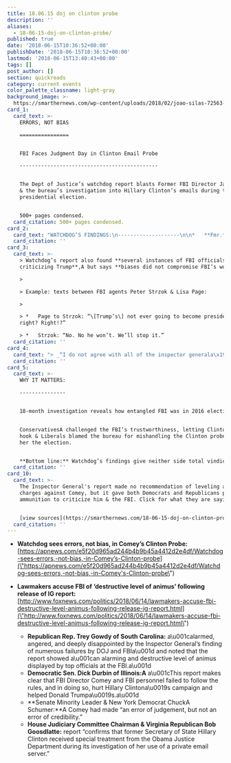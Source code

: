 ```yaml
---
title: 18.06.15 doj on clinton probe
description: ''
aliases:
  - 18-06-15-doj-on-clinton-probe/
published: true
date: '2018-06-15T10:36:52+00:00'
publishDate: '2018-06-15T10:36:52+00:00'
lastmod: '2018-06-15T13:40:43+00:00'
tags: []
post_author: []
section: quickreads
category: current events
color_palette_classname: light-gray
background_image: >-
  https://smarthernews.com/wp-content/uploads/2018/02/joao-silas-72563-unsplash-360x360.jpg
card_1:
  card_text: >-
    ERRORS, NOT BIAS

    ================


    FBI Faces Judgment Day in Clinton Email Probe

    ---------------------------------------------


    The Dept of Justice’s watchdog report blasts Former FBI Director James Comey
    & the bureau’s investigation into Hillary Clinton’s emails during the 2016
    presidential election.


    500+ pages condensed.
  card_citation: 500+ pages condensed.
card_2:
  card_text: "WATCHDOG’S FINDINGS:\n--------------------\n\n*   **Fmr.** **FBI Dir. James Comey was found a\x1Cinsubordinate”** in holding a 2016 news conf. announcing FBI would not recommend criminal charges in Clinton investigation.\n*   Criticized Comeya\x19s decision to notify Congress FBI was reopening Clinton email probe 9 days before election.\n*   Comey’s actions **“negatively impacted the perception of FBI.”**"
  card_citation: ''
card_3:
  card_text: >-
    > Watchdog’s report also found **several instances of FBI officials
    criticizing Trump**,A but says **biases did not compromise FBI’s work**.

    > 

    > Example: texts between FBI agents Peter Strzok & Lisa Page:

    > 

    > *   Page to Strzok: “\[Trump’s\] not ever going to become president,
    right? Right!?”

    > *   Strzok: “No. No he won’t. We’ll stop it.”
  card_citation: ''
card_4:
  card_text: "> _“I do not agree with all of the inspector generala\x19s conclusions, but I respect the work of his office and salute its professionalism.”_  \n> Fmr. FBI Dir. James Comey\n> \n> _“(Report) reaffirmed the president’s suspicions about Comey’s conduct and the political bias among some of the members of the FBI.”A_  \n> Press Secretary Sarah Sanders\n> \n> _“But my emails.”_  \n> Hillary Clinton tweet"
  card_citation: ''
card_5:
  card_text: >-
    WHY IT MATTERS:

    ---------------


    18-month investigation reveals how entangled FBI was in 2016 election.


    ConservativesA challenged the FBI’s trustworthiness, letting Clinton off the
    hook & Liberals blamed the bureau for mishandling the Clinton probe, costing
    her the election.


    **Bottom line:** Watchdog’s findings give neither side total vindication.
  card_citation: ''
card_10:
  card_text: >-
    The Inspector General's report made no recommendation of leveling any
    charges against Comey, but it gave both Democrats and Republicans plenty of
    ammunition to criticize him & the FBI. Click for what they are saying.


    [view sources](https://smarthernews.com/18-06-15-doj-on-clinton-probe/)
  card_citation: ''
---
```

*   **Watchdog sees errors, not bias, in Comey’s Clinton Probe:**  
    [https://apnews.com/e5f20d965ad244b4b9b45a4412d2e4df/Watchdog-sees-errors,-not-bias,-in-Comey’s-Clinton-probe](\"https://apnews.com/e5f20d965ad244b4b9b45a4412d2e4df/Watchdog-sees-errors,-not-bias,-in-Comey's-Clinton-probe\")
*   **Lawmakers accuse FBI of ‘destructive level of animus’ following release of IG report:**  
    [http://www.foxnews.com/politics/2018/06/14/lawmakers-accuse-fbi-destructive-level-animus-following-release-ig-report.html](\"http://www.foxnews.com/politics/2018/06/14/lawmakers-accuse-fbi-destructive-level-animus-following-release-ig-report.html\")
    
    *   **Republican Rep. Trey Gowdy of South Carolina:** a\\u001calarmed, angered, and deeply disappointed by the Inspector General’s finding of numerous failures by DOJ and FBIa\\u001d and noted that the report showed a\\u001can alarming and destructive level of animus displayed by top officials at the FBI.a\\u001d
    *   **Democratic Sen. Dick Durbin of Illinois:A** a\\u001cThis report makes clear that FBI Director Comey and FBI personnel failed to follow the rules, and in doing so, hurt Hillary Clintona\\u0019s campaign and helped Donald Trumpa\\u0019s.a\\u001d
    *   **Senate Minority Leader & New York Democrat ChuckA Schumer:**A Comey had made “an error of judgement, but not an error of credibility.”
    *   **House Judiciary Committee Chairman & Virginia Republican Bob Goosdlatte:** report “confirms that former Secretary of State Hillary Clinton received special treatment from the Obama Justice Department during its investigation of her use of a private email server.”